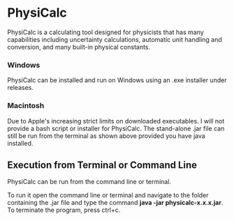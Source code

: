 # PhysiCalc
PhysiCalc is a calculating tool designed for physicists that has many capabilities including uncertainty calculations, automatic unit handling and conversion, and many built-in physical constants.


### Windows
PhysiCalc can be installed and run on Windows using an .exe installer under releases.

### Macintosh
Due to Apple's increasing strict limits on downloaded executables. I will not provide a bash script or installer for PhysiCalc.
The stand-alone .jar file can still be run from the terminal as shown above provided you have java installed.

## Execution from Terminal or Command Line
PhysiCalc can be run from the command line or terminal.

To run it open the command line or terminal and navigate to the folder containing the .jar file and type the command **java -jar physicalc-x.x.x.jar**. 
To terminate the program, press ctrl+c.
